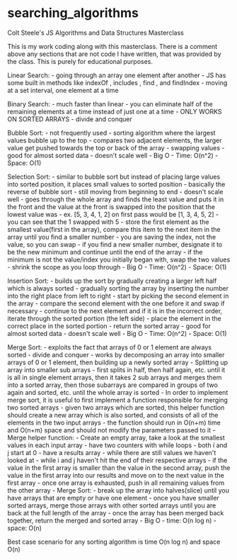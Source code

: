 # searching_algorithms
Colt Steele's JS Algorithms and Data Structures Masterclass

This is my work coding along with this masterclass. There is a comment above any sections that are not code I have written, that was provided by the class. This is purely for educational purposes. 

Linear Search:
    - going through an array one element after another
    - JS has some built in methods like indexOf , includes , find , and findIndex
    - moving at a set interval, one element at a time

Binary Search:
    - much faster than linear
    - you can eliminate half of the remaining elements at a time instead of just one at a time
    - ONLY WORKS ON SORTED ARRAYS
    - divide and conquer

Bubble Sort:
    - not frequently used
    - sorting algorithm where the largest values bubble up to the top
    - compares two adjacent elements, the larger value get pushed towards the top or back of the array
    - swapping values 
    - good for almost sorted data
    - doesn't scale well
    - Big O
        - Time: O(n^2)
        - Space: O(1)

Selection Sort: 
    - similar to bubble sort but instead of placing large values into sorted position, it places small values to sorted position
    - basically the reverse of bubble sort
    - still moving from beginning to end
    - doesn't scale well
    - goes through the whole array and finds the least value and puts it in the front and the value at the front is swapped into the position that the lowest value was
    - ex. [5, 3, 4, 1, 2] on first pass would be [1, 3, 4, 5, 2]
        - you can see that the 1 swapped with 5
    - store the first element as the smallest value(first in the array), compare this item to the next item in the array until you find a smaller number 
        - you are saving the index, not the value, so you can swap
        - if you find a new smaller number, designate it to be the new minimum and continue until the end of the array
        - if the minimum is not the value/index you initially began with, swap the two values
        - shrink the scope as you loop through 
    - Big O
        - Time: O(n^2)
        - Space: O(1)

Insertion Sort:
    - builds up the sort by gradually creating a larger left half which is always sorted
        - gradually sorting the array by inserting the number into the right place from left to right 
    - start by picking the second element in the array
        - compare the second element with the one before it and swap if necessary
        - continue to the next element and if it is in the incorrect order, iterate through the sorted portion (the left side)
        - place the element in the correct place in the sorted portion
        - return the sorted array
    - good for almost sorted data
    - doesn't scale well
    - Big O
        - Time: O(n^2)
        - Space: O(1)

Merge Sort:
    - exploits the fact that arrays of 0 or 1 element are always sorted
    - divide and conquer
    - works by decomposing an array into smaller arrays of 0 or 1 element, then building up a newly sorted array
    - Splitting up array into smaller sub arrays
    - first splits in half, then half again, etc. until it is all in single element arrays, then it takes 2 sub arrays and merges them into a sorted array, then those subarrays are compared in groups of two again and sorted, etc. until the whole array is sorted
    - In order to implement merge sort, it is useful to first implement a function responsible for merging two sorted arrays
        - given two arrays which are sorted, this helper function should create a new array which is also sorted, and consists of all of the elements in the two input arrays
        - the function should run in O(n+m) time and O(n+m) space and should not modify the parameters passed to it
    - Merge helper function:
        - Create an empty array, take a look at the smallest values in each input array
            - have two counters with while loops
                - both i and j start at 0
                - have a results array
                - while there are still values we haven't looked at
                    - while i and j haven't hit the end of their respective arrays
                - if the value in the first array is smaller than the value in the second array, push the value in the first array into our results and move on to the next value in the first array
                - once one array is exhausted, push in all remaining values from the other array
    - Merge Sort:
        - break up the array into halves(slice) until you have arrays that are empty or have one element
        - once you have smaller sorted arrays, merge those arrays with other sorted arrays until you are back at the full length of the array
        - once the array has been merged back together, return the merged and sorted array
        - Big O
            - time: O(n log n)
            - space: O(n)

Best case scenario for any sorting algorithm is time O(n log n) and space O(n)